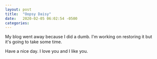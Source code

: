 ```yaml
---
layout: post
title:  "Oopsy Daisy"
date:   2020-02-05 06:02:54 -0500
categories:
---
```


My blog went away because I did a dumb.
I'm working on restoring it but it's going to take some time.

Have a nice day.
I love you and I like you.

